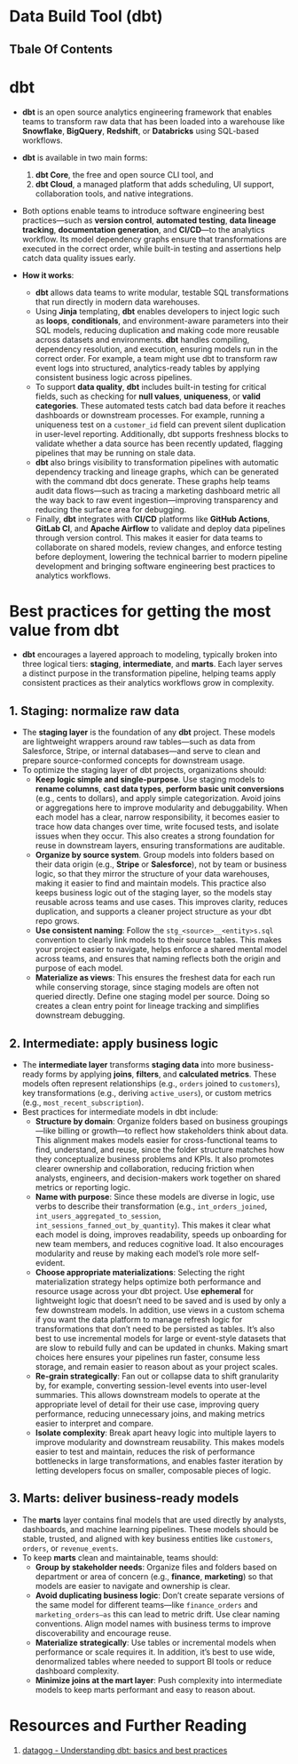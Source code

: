 # Data Build Tool (dbt)

## Tbale Of Contents

# dbt

- **dbt** is an open source analytics engineering framework that enables teams to transform raw data that has been loaded into a warehouse like **Snowflake**, **BigQuery**, **Redshift**, or **Databricks** using SQL-based workflows.
- **dbt** is available in two main forms:
  1. **dbt Core**, the free and open source CLI tool, and
  2. **dbt Cloud**, a managed platform that adds scheduling, UI support, collaboration tools, and native integrations.
- Both options enable teams to introduce software engineering best practices—such as **version control**, **automated testing**, **data lineage tracking**, **documentation generation**, and **CI/CD**—to the analytics workflow. Its model dependency graphs ensure that transformations are executed in the correct order, while built-in testing and assertions help catch data quality issues early.

- **How it works**:
  - **dbt** allows data teams to write modular, testable SQL transformations that run directly in modern data warehouses.
  - Using **Jinja** templating, **dbt** enables developers to inject logic such as **loops**, **conditionals**, and environment-aware parameters into their SQL models, reducing duplication and making code more reusable across datasets and environments. **dbt** handles compiling, dependency resolution, and execution, ensuring models run in the correct order. For example, a team might use dbt to transform raw event logs into structured, analytics-ready tables by applying consistent business logic across pipelines.
  - To support **data quality**, **dbt** includes built-in testing for critical fields, such as checking for **null values**, **uniqueness**, or **valid categories**. These automated tests catch bad data before it reaches dashboards or downstream processes. For example, running a uniqueness test on a `customer_id` field can prevent silent duplication in user-level reporting. Additionally, dbt supports freshness blocks to validate whether a data source has been recently updated, flagging pipelines that may be running on stale data.
  - **dbt** also brings visibility to transformation pipelines with automatic dependency tracking and lineage graphs, which can be generated with the command dbt docs generate. These graphs help teams audit data flows—such as tracing a marketing dashboard metric all the way back to raw event ingestion—improving transparency and reducing the surface area for debugging.
  - Finally, **dbt** integrates with **CI/CD** platforms like **GitHub Actions**, **GitLab CI**, and **Apache Airflow** to validate and deploy data pipelines through version control. This makes it easier for data teams to collaborate on shared models, review changes, and enforce testing before deployment, lowering the technical barrier to modern pipeline development and bringing software engineering best practices to analytics workflows.

# Best practices for getting the most value from dbt

- **dbt** encourages a layered approach to modeling, typically broken into three logical tiers: **staging**, **intermediate**, and **marts**. Each layer serves a distinct purpose in the transformation pipeline, helping teams apply consistent practices as their analytics workflows grow in complexity.

## 1. Staging: normalize raw data

- The **staging layer** is the foundation of any **dbt** project. These models are lightweight wrappers around raw tables—such as data from Salesforce, Stripe, or internal databases—and serve to clean and prepare source-conformed concepts for downstream usage.
- To optimize the staging layer of dbt projects, organizations should:
  - **Keep logic simple and single-purpose**. Use staging models to **rename columns**, **cast data types**, **perform basic unit conversions** (e.g., cents to dollars), and apply simple categorization. Avoid joins or aggregations here to improve modularity and debuggability. When each model has a clear, narrow responsibility, it becomes easier to trace how data changes over time, write focused tests, and isolate issues when they occur. This also creates a strong foundation for reuse in downstream layers, ensuring transformations are auditable.
  - **Organize by source system**. Group models into folders based on their data origin (e.g., **Stripe** or **Salesforce**), not by team or business logic, so that they mirror the structure of your data warehouses, making it easier to find and maintain models. This practice also keeps business logic out of the staging layer, so the models stay reusable across teams and use cases. This improves clarity, reduces duplication, and supports a cleaner project structure as your dbt repo grows.
  - **Use consistent naming**: Follow the `stg_<source>__<entity>s.sql` convention to clearly link models to their source tables. This makes your project easier to navigate, helps enforce a shared mental model across teams, and ensures that naming reflects both the origin and purpose of each model.
  - **Materialize as views**: This ensures the freshest data for each run while conserving storage, since staging models are often not queried directly. Define one staging model per source. Doing so creates a clean entry point for lineage tracking and simplifies downstream debugging.

## 2. Intermediate: apply business logic

- The **intermediate layer** transforms **staging data** into more business-ready forms by applying **joins**, **filters**, and **calculated metrics**. These models often represent relationships (e.g., `orders` joined to `customers`), key transformations (e.g., deriving `active_users`), or custom metrics (e.g., `most_recent_subscription`).
- Best practices for intermediate models in dbt include:
  - **Structure by domain**: Organize folders based on business groupings—like billing or growth—to reflect how stakeholders think about data. This alignment makes models easier for cross-functional teams to find, understand, and reuse, since the folder structure matches how they conceptualize business problems and KPIs. It also promotes clearer ownership and collaboration, reducing friction when analysts, engineers, and decision-makers work together on shared metrics or reporting logic.
  - **Name with purpose**: Since these models are diverse in logic, use verbs to describe their transformation (e.g., `int_orders_joined`, `int_users_aggregated_to_session`, `int_sessions_fanned_out_by_quantity`). This makes it clear what each model is doing, improves readability, speeds up onboarding for new team members, and reduces cognitive load. It also encourages modularity and reuse by making each model’s role more self-evident.
  - **Choose appropriate materializations**: Selecting the right materialization strategy helps optimize both performance and resource usage across your dbt project. Use **ephemeral** for lightweight logic that doesn’t need to be saved and is used by only a few downstream models. In addition, use views in a custom schema if you want the data platform to manage refresh logic for transformations that don’t need to be persisted as tables. It’s also best to use incremental models for large or event-style datasets that are slow to rebuild fully and can be updated in chunks. Making smart choices here ensures your pipelines run faster, consume less storage, and remain easier to reason about as your project scales.
  - **Re-grain strategically**: Fan out or collapse data to shift granularity by, for example, converting session-level events into user-level summaries. This allows downstream models to operate at the appropriate level of detail for their use case, improving query performance, reducing unnecessary joins, and making metrics easier to interpret and compare.
  - **Isolate complexity**: Break apart heavy logic into multiple layers to improve modularity and downstream reusability. This makes models easier to test and maintain, reduces the risk of performance bottlenecks in large transformations, and enables faster iteration by letting developers focus on smaller, composable pieces of logic.

## 3. Marts: deliver business-ready models

- The **marts** layer contains final models that are used directly by analysts, dashboards, and machine learning pipelines. These models should be stable, trusted, and aligned with key business entities like `customers`, `orders`, or `revenue_events`.
- To keep **marts** clean and maintainable, teams should:
  - **Group by stakeholder needs**: Organize files and folders based on department or area of concern (e.g., **finance**, **marketing**) so that models are easier to navigate and ownership is clear.
  - **Avoid duplicating business logic**: Don’t create separate versions of the same model for different teams—like `finance_orders` and `marketing_orders—as` this can lead to metric drift. Use clear naming conventions. Align model names with business terms to improve discoverability and encourage reuse.
  - **Materialize strategically**: Use tables or incremental models when performance or scale requires it. In addition, it’s best to use wide, denormalized tables where needed to support BI tools or reduce dashboard complexity.
  - **Minimize joins at the mart layer**: Push complexity into intermediate models to keep marts performant and easy to reason about.

# Resources and Further Reading

1. [datagog - Understanding dbt: basics and best practices](https://www.datadoghq.com/blog/understanding-dbt/?utm_source=tldrdevops)
